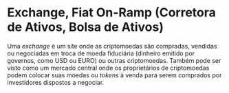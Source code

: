 # Exchange, Fiat On-Ramp (Corretora de Ativos, Bolsa de Ativos)

Uma _exchange_ é um site onde as criptomoedas são compradas, vendidas ou negociadas em troca de moeda fiduciária (dinheiro emitido por governos, como USD ou EURO) ou outras criptomoedas. Também pode ser visto como um mercado central onde os proprietários de criptomoedas podem colocar suas moedas ou _tokens_ à venda para serem comprados por investidores dispostos a negociar.
